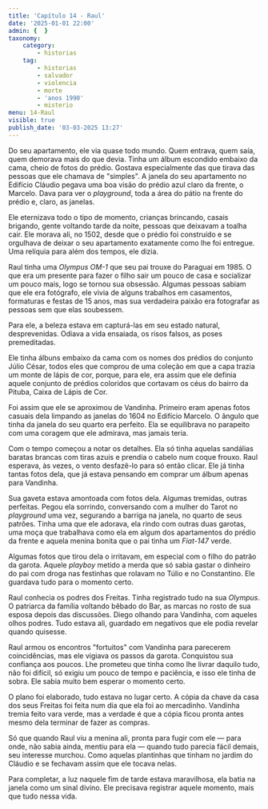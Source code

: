 ```yaml
---
title: 'Capítulo 14 - Raul'
date: '2025-01-01 22:00'
admin: {  }
taxonomy:
    category:
        - historias
    tag:
        - historias
        - salvador
        - violencia
        - morte
        - 'anos 1990'
        - misterio
menu: 14-Raul
visible: true
publish_date: '03-03-2025 13:27'
---
```


Do seu apartamento, ele via quase todo mundo. Quem entrava, quem saía, quem demorava mais do que devia. Tinha um álbum escondido embaixo da cama, cheio de fotos do prédio. Gostava especialmente das que tirava das pessoas que ele chamava de "simples". A janela do seu apartamento no Edifício Cláudio pegava uma boa visão do prédio azul claro da frente, o Marcelo. Dava para ver o *playground*, toda a área do pátio na frente do prédio e, claro, as janelas.

Ele eternizava todo o tipo de momento, crianças brincando, casais brigando, gente voltando tarde da noite, pessoas que deixavam a toalha cair. Ele morava ali, no 1502, desde que o prédio foi construído e se orgulhava de deixar o seu apartamento exatamente como lhe foi entregue. Uma relíquia para além dos tempos, ele dizia.

Raul tinha uma *Olympus OM-1* que seu pai trouxe do Paraguai em 1985. O que era um presente para fazer o filho sair um pouco de casa e socializar um pouco mais, logo se tornou sua obsessão. Algumas pessoas sabiam que ele era fotógrafo, ele vivia de alguns trabalhos em casamentos, formaturas e festas de 15 anos, mas sua verdadeira paixão era fotografar as pessoas sem que elas soubessem.

Para ele, a beleza estava em capturá-las em seu estado natural, desprevenidas. Odiava a vida ensaiada, os risos falsos, as poses premeditadas.

Ele tinha álbuns embaixo da cama com os nomes dos prédios do conjunto Júlio César, todos eles que comprou de uma coleção em que a capa trazia um monte de lápis de cor, porque, para ele, era assim que ele definia aquele conjunto de prédios coloridos que cortavam os céus do bairro da Pituba, Caixa de Lápis de Cor.

Foi assim que ele se aproximou de Vandinha. Primeiro eram apenas fotos casuais dela limpando as janelas do 1604 no Edifício Marcelo. O ângulo que tinha da janela do seu quarto era perfeito. Ela se equilibrava no parapeito com uma coragem que ele admirava, mas jamais teria.

Com o tempo começou a notar os detalhes. Ela só tinha aquelas sandálias baratas brancas com tiras azuis e prendia o cabelo num coque frouxo. Raul esperava, às vezes, o vento desfazê-lo para só então clicar. Ele já tinha tantas fotos dela, que já estava pensando em comprar um álbum apenas para Vandinha.

Sua gaveta estava amontoada com fotos dela. Algumas tremidas, outras perfeitas. Pegou ela sorrindo, conversando com a mulher do Tarot no *playground* uma vez, segurando a barriga na janela, no quarto de seus patrões. Tinha uma que ele adorava, ela rindo com outras duas garotas, uma moça que trabalhava como ela em algum dos apartamentos do prédio da frente e aquela menina bonita que o pai tinha um *Fiat-147* verde.

Algumas fotos que tirou dela o irritavam, em especial com o filho do patrão da garota. Aquele *playboy* metido a merda que só sabia gastar o dinheiro do pai com droga nas festinhas que rolavam no Túlio e no Constantino. Ele guardava tudo para o momento certo.

Raul conhecia os podres dos Freitas. Tinha registrado tudo na sua *Olympus*. O patriarca da família voltando bêbado do Bar, as marcas no rosto de sua esposa depois das discussões. Diego olhando para Vandinha, com aqueles olhos podres. Tudo estava ali, guardado em negativos que ele podia revelar quando quisesse.

Raul armou os encontros "fortuitos" com Vandinha para parecerem coincidências, mas ele vigiava os passos da garota. Conquistou sua confiança aos poucos. Lhe prometeu que tinha como lhe livrar daquilo tudo, não foi difícil, só exigiu um pouco de tempo e paciência, e isso ele tinha de sobra. Ele sabia muito bem esperar o momento certo.

O plano foi elaborado, tudo estava no lugar certo. A cópia da chave da casa dos seus Freitas foi feita num dia que ela foi ao mercadinho. Vandinha tremia feito vara verde, mas a verdade é que a cópia ficou pronta antes mesmo dela terminar de fazer as compras.

Só que quando Raul viu a menina ali, pronta para fugir com ele — para onde, não sabia ainda, mentiu para ela — quando tudo parecia fácil demais, seu interesse murchou. Como aquelas plantinhas que tinham no jardim do Cláudio e se fechavam assim que ele tocava nelas.

Para completar, a luz naquele fim de tarde estava maravilhosa, ela batia na janela como um sinal divino. Ele precisava registrar aquele momento, mais que tudo nessa vida.